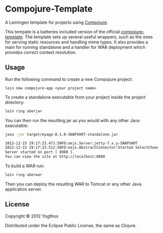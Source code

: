 # Compojure-Template

A Leiningen template for projects using [Compojure][1]. 

This tempate is a batteries included version of the official [compojure-template](https://github.com/weavejester/compojure-template). 
The template sets up several useful wrappers, such as the ones for serving static resources and handling mime types. 
It also provides a main for running standalone and a handler for WAR deployment which provides correct context resolution.


[1]: http://compojure.org

## Usage

Run the following command to create a new Compojure project:

    lein new compojure-app <your project name>

To create a standalone executable from your project inside the project directory:

```bash
lein ring uberjar
```

You can then run the resulting jar as you would with any other Java executable:

```bash
java -jar target/myapp-0.1.0-SNAPSHOT-standalone.jar

2012-12-15 19:17:23.471:INFO:oejs.Server:jetty-7.x.y-SNAPSHOT
2012-12-15 19:17:23.512:INFO:oejs.AbstractConnector:Started SelectChannelConnector@0.0.0.0:8080
Server started on port [ 8080 ].
You can view the site at http://localhost:8080
```

To build a WAR run:
```bash
lein ring uberwar
```
Then you can deploy the resulting WAR to Tomcat or any other Java application server.

## License

Copyright © 2012 Yogthos

Distributed under the Eclipse Public License, the same as Clojure.
